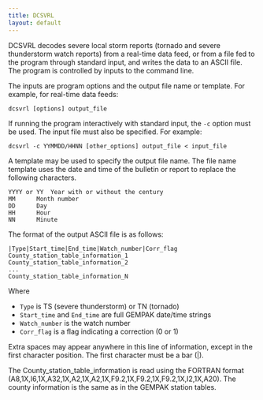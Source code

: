 ```yaml
---
title: DCSVRL
layout: default
---
```



DCSVRL decodes severe local storm reports (tornado and severe
thunderstorm watch reports) from a real-time data feed, or from
a file fed to the program through standard input, and writes the
data to an ASCII file.  The program is controlled by inputs to
the command line.

The inputs are program options and the output file name or template.
For example, for real-time data feeds:

	dcsvrl [options] output_file

If running the program interactively with standard input, the `-c`
option must be used.  The input file must also be specified.
For example:

	dcsvrl -c YYMMDD/HHNN [other_options] output_file < input_file

A template may be used to specify the output file name.  The file
name template uses the date and time of the bulletin or report
to replace the following characters.

	YYYY or YY	Year with or without the century
	MM		Month number
	DD		Day
	HH		Hour
	NN		Minute


 The format of the output ASCII file is as follows:

    |Type|Start_time|End_time|Watch_number|Corr_flag
    County_station_table_information_1
    County_station_table_information_2
	...
    County_station_table_information_N

 Where
 
 * `Type` is TS (severe thunderstorm) or TN (tornado)
 * `Start_time` and `End_time` are full GEMPAK date/time strings
 * `Watch_number` is the watch number
 * `Corr_flag` is a flag indicating a correction (0 or 1)

 Extra spaces may appear anywhere in this line of information,
 except in the first character position.  The first character must
 be a bar (|).

 The County_station_table_information is read using the FORTRAN format
 (A8,1X,I6,1X,A32,1X,A2,1X,A2,1X,F9.2,1X,F9.2,1X,F9.2,1X,I2,1X,A20).
 The county information is the same as in the GEMPAK station tables.

